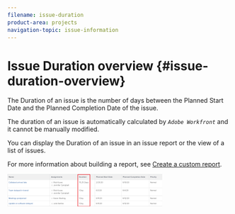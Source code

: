 ```yaml
---
filename: issue-duration
product-area: projects
navigation-topic: issue-information
---
```




# Issue Duration overview {#issue-duration-overview}

The Duration of an issue is the number of days between the Planned Start Date and the Planned Completion Date of the issue.&nbsp;


The duration of an issue is automatically calculated by *`Adobe Workfront`* and it cannot be manually modified.&nbsp;


You can display the Duration of an issue in an issue report or the view of a list of issues.&nbsp;


For more information about building a report, see [Create a custom report](create-custom-report.md).


![](assets/nwe-issue-duration-view-highlighted-350x73.png)


